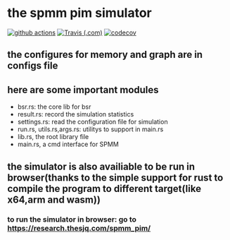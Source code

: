 # the spmm pim simulator
[![github actions](https://img.shields.io/github/workflow/status/shenjiangqiu/spmm_pim/Rust?label=github-action)](https://github.com/shenjiangqiu/spmm_pim/actions/workflows/rust.yml)
[![Travis (.com)](https://img.shields.io/travis/com/shenjiangqiu/spmm_pim?label=travis-ci)](https://app.travis-ci.com/shenjiangqiu/spmm_pim)
[![codecov](https://img.shields.io/codecov/c/github/shenjiangqiu/spmm_pim)](https://codecov.io/gh/shenjiangqiu/spmm_pim)
## the configures for memory and graph are in configs file

## here are some important modules

 - bsr.rs: the core lib for bsr
 - result.rs: record the simulation statistics
 - settings.rs: read the configuration file for simulation 
 - run.rs, utils.rs,args.rs: utilitys to support in main.rs
 - lib.rs, the root library file 
 - main.rs, a cmd interface for SPMM

## the simulator is also availiable to be run in browser(thanks to the simple support for rust to compile the program to different target(like x64,arm and wasm))
### to run the simulator in browser: go to https://research.thesjq.com/spmm_pim/
